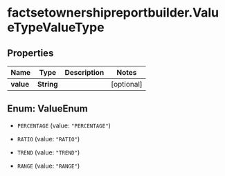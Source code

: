 # factsetownershipreportbuilder.ValueTypeValueType

## Properties

Name | Type | Description | Notes
------------ | ------------- | ------------- | -------------
**value** | **String** |  | [optional] 



## Enum: ValueEnum


* `PERCENTAGE` (value: `"PERCENTAGE"`)

* `RATIO` (value: `"RATIO"`)

* `TREND` (value: `"TREND"`)

* `RANGE` (value: `"RANGE"`)





